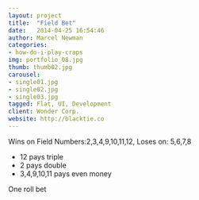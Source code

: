 ```yaml
---
layout: project
title:  "Field Bet"
date:   2014-04-25 16:54:46
author: Marcel Newman
categories:
- how-do-i-play-craps
img: portfolio_08.jpg
thumb: thumb02.jpg
carousel:
- single01.jpg
- single02.jpg
- single03.jpg
tagged: Flat, UI, Development
client: Wonder Corp.
website: http://blacktie.co
---
```

Wins on Field Numbers:2,3,4,9,10,11,12, Loses on: 5,6,7,8

- 12 pays triple
- 2 pays double
- 3,4,9,10,11 pays even money

One roll bet
